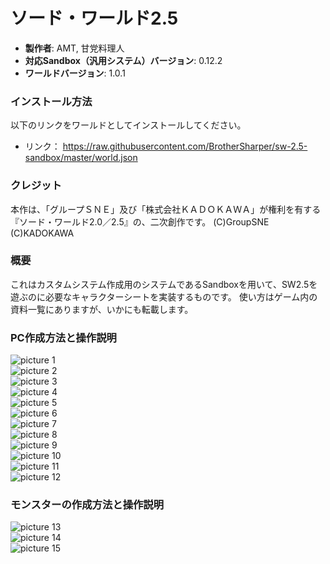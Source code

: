# ソード・ワールド2.5

* **製作者**: AMT, 甘党料理人
* **対応Sandbox（汎用システム）バージョン**: 0.12.2
* **ワールドバージョン**: 1.0.1

### インストール方法

以下のリンクをワールドとしてインストールしてください。

* リンク： https://raw.githubusercontent.com/BrotherSharper/sw-2.5-sandbox/master/world.json

### クレジット
本作は、「グループＳＮＥ」及び「株式会社ＫＡＤＯＫＡＷＡ」が権利を有する『ソード・ワールド2.0／2.5』の、二次創作です。
(C)GroupSNE
(C)KADOKAWA

### 概要

これはカスタムシステム作成用のシステムであるSandboxを用いて、SW2.5を遊ぶのに必要なキャラクターシートを実装するものです。
使い方はゲーム内の資料一覧にありますが、いかにも転載します。

### PC作成方法と操作説明
![picture 1](images/143bac8ed4784752131d83a995560b058936a5e4deaa4d28a90c3055c5af57ac.png)  
![picture 2](images/ec5dab015277ec6557c13cd5e067c278994ca9f3bcfdd0e5fda0d57dc90da434.png)  
![picture 3](images/253fa41ec83af70086ba98d30000298597141f4efc90adad533eead6cffa427b.png)  
![picture 4](images/799aa37fdca124210336c97d3d9f42f8ea4ab326931daf64c877258d43a95523.png)  
![picture 5](images/d2fd8b9f15c776fcae99cd45d54c510811c859a0ab2642fb72e9820776b3ab65.png)  
![picture 6](images/ecb402cbb4059d97d5b9cdd43d7ae339cfe50dc92295c16d0d774d75720a7a5a.png)  
![picture 7](images/53ece9d8ee0ee3c4ced677d0cac35cb92df52062cbd27b2d40b8fa7483b0986a.png)  
![picture 8](images/fe1f6fdd2e110c2f39d85867aeef9e4adbc3aba4a4068c912f1c36eb1ed8ddd9.png)  
![picture 9](images/c2e47786de390599dbbd144cb9cb47ac49baa5350b471fd3cc8a0730f627136b.png)  
![picture 10](images/73d8105657df1607b86d42e39023e10690d38cd4f89a2becbfa1a815341a977b.png)  
![picture 11](images/4118cad1ab4a6dd11f0402cdbd115e955bcd7506bee6d7e166a74bc8652177cb.png)  
![picture 12](images/8cab13400715961fa7d336b79ec9465849c7a870df4225e9881a6ade4391dd88.png)  

### モンスターの作成方法と操作説明
![picture 13](images/6abf3053562eb8ba1193a9acd0b5eaca8998f8abe3d268b9f2d844513b3a6da6.png)  
![picture 14](images/c5a7ebe2c63b23614862c93cbba294e3128aec66fa1b68b070fecf6b318a05bf.png)  
![picture 15](images/bd9151385e580cf0366b8b32268fb9d8377b6264c3cdfb4cf6e62ceb068c2229.png)  
